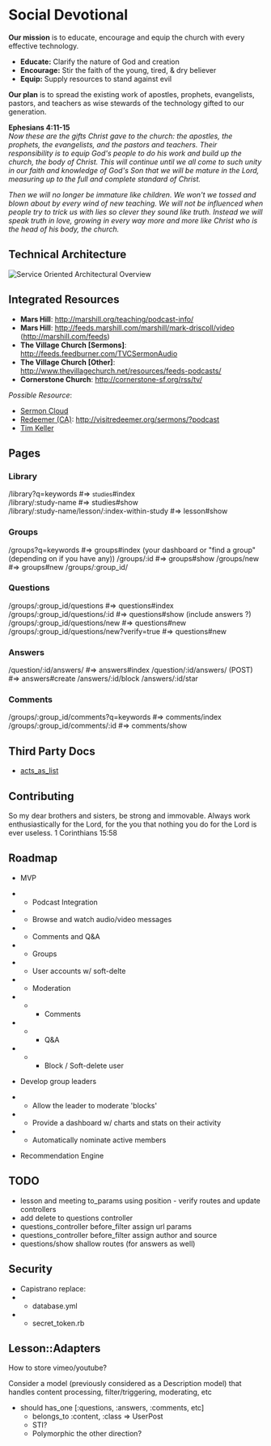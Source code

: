 # Social Devotional

**Our mission** is to educate, encourage and equip the church with every effective technology.  

  - **Educate:** 	Clarify the nature of God and creation
  - **Encourage:** 	Stir the faith of the young, tired, & dry believer
  - **Equip:**		Supply resources to stand against evil

**Our plan** is to spread the existing work of apostles, prophets, evangelists, pastors, and teachers as wise stewards of the technology gifted to our generation.

**Ephesians 4:11-15**  
*Now these are the gifts Christ gave to the church: the apostles, the prophets, the evangelists, and the pastors and teachers.  Their responsibility is to equip God's people to do his work and build up the church, the body of Christ.  This will continue until we all come to such unity in our faith and knowledge of God's Son that we will be mature in the Lord, measuring up to the full and complete standard of Christ.*

*Then we will no longer be immature like children.  We won't we tossed and blown about by every wind of new teaching.  We will not be influenced when people try to trick us with lies so clever they sound like truth.  Instead we will speak truth in love, growing in every way more and more like Christ who is the head of his body, the church.*    

## Technical Architecture
![Service Oriented Architectural Overview](https://bitbucket.org/chip_miller/social-devotional/raw/7ea5cb2092876e17801010e524288bb774002418/doc/soa_architecture.png)

## Integrated Resources
* **Mars Hill**: http://marshill.org/teaching/podcast-info/
* **Mars Hill**: http://feeds.marshill.com/marshill/mark-driscoll/video  (http://marshill.com/feeds)
* **The Village Church [Sermons]**: http://feeds.feedburner.com/TVCSermonAudio
* **The Village Church [Other]**: http://www.thevillagechurch.net/resources/feeds-podcasts/
* **Cornerstone Church**: http://cornerstone-sf.org/rss/tv/

_Possible Resource_: 
* [Sermon Cloud](http://www.sermoncloud.com/)
* [Redeemer (CA)](http://visitredeemer.org/): http://visitredeemer.org/sermons/?podcast
* [Tim Keller](https://itunes.apple.com/us/podcast/timothy-keller-podcast/id352660924)


## Pages

### Library
/library?q=keywords                                   #=>  <small>studies</small>#index  
/library/:study-name                                  #=>  studies#show  
/library/:study-name/lesson/:index-within-study       #=>  lesson#show  

### Groups
/groups?q=keywords                                    #=> groups#index   (your dashboard or "find a group" (depending on if you have any))
/groups/:id                                           #=> groups#show
/groups/new                                           #=> groups#new
/groups/:group_id/

### Questions
/groups/:group_id/questions                           #=> questions#index
/groups/:group_id/questions/:id                       #=> questions#show  (include answers ?)
/groups/:group_id/questions/new                       #=> questions#new
/groups/:group_id/questions/new?verify=true           #=> questions#new

### Answers
/question/:id/answers/                                #=> answers#index
/question/:id/answers/ (POST)                         #=> answers#create
/answers/:id/block
/answers/:id/star

### Comments
/groups/:group_id/comments?q=keywords                 #=> comments/index
/groups/:group_id/comments/:id                        #=> comments/show




## Third Party Docs
* [acts_as_list](https://github.com/swanandp/acts_as_list)


## Contributing
So my dear brothers and sisters, be strong and immovable. Always work enthusiastically for the Lord, for the you that nothing you do for the Lord is ever useless.  1 Corinthians 15:58


## Roadmap
* MVP
* * Podcast Integration
* * Browse and watch audio/video messages
* * Comments and Q&A
* * Groups
* * User accounts w/ soft-delte
* * Moderation
* * * Comments
* * * Q&A
* * * Block / Soft-delete user

* Develop group leaders
* * Allow the leader to moderate 'blocks' 
* * Provide a dashboard w/ charts and stats on their activity
* * Automatically nominate active members

* Recommendation Engine


## TODO
* lesson and meeting to_params using position - verify routes and update controllers
* add delete to questions controller
* questions_controller before_filter assign url params
* questions_controller before_filter assign author and source
* questions/show shallow routes (for answers as well)

## Security
* Capistrano replace:
* * database.yml
* * secret_token.rb


## Lesson::Adapters
How to store vimeo/youtube?

Consider a model (previously considered as a Description model) that handles content processing, filter/triggering, moderating, etc
- should has_one [:questions, :answers, :comments, etc]
  - belongs_to :content, :class => UserPost
  - STI?
  - Polymorphic the other direction?

